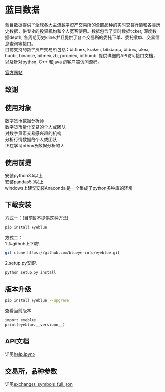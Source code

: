 # 蓝目数据
蓝目数据提供了全球各大主流数字资产交易所的全部品种的实时交易行情和各类历史数据，供专业的投资机构和个人宽客使用。数据包含了实时数据ticker, 深度数据depth, 各周期历史kline.并且提供了各个交易所的委托下单、委托撤单、交易信息查询等接口。\
目前支持的数字资产交易所包括：bitfinex, kraken, bitstamp, bittrex, okex, huobi, binance, bitmex,zb, poloniex, bithumb.
提供详细的API访问接口文档，以及针对python, C++ 和java 的客户端访问源码。

[官方网站](https://www.blueye.info)


## 致谢

## 使用对象 
数字货币数据分析师\
数字货币量化交易的个人或团队\
对数字货币交易感兴趣的机构\
分析行情数据的个人或团队\
正在学习pthon及数据分析的人


## 使用前提
安装python3.5以上\
安装pandas5.0以上\
windows上建议安装Anaconda,是一个集成了python多种库的环境


## 下载安装
方式一：(目前暂不提供这种方法)
```bash
pip install eyeblue
```
方式二：\
1.从github上下载\
```bash
git clone https://github.com/blueye-info/eyeblue.git
```
2.setup.py安装\
```bash
python setup.py install
```

## 版本升级
```bash
pip install eyeblue --upgrade
```
查看当前版本

```bash
import eyeblue
print(eyeblue.__versionn__)
```



## API文档

详见[help.ipynb](https://github.com/blueye-info/eyeblue/blob/master/help.ipynb)

## 交易所，品种参数

详见[exchanges_symbols_full.json](https://github.com/blueye-info/eyeblue/blob/master/exchanges_symbols_full.json)
